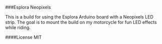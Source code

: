 ###Esplora Neopixels

This is a build for using the Esplora Arduino board with a Neopixels LED strip.
The goal is to mount the build on my motorcycle for fun LED effects while
riding.

####License
MIT
